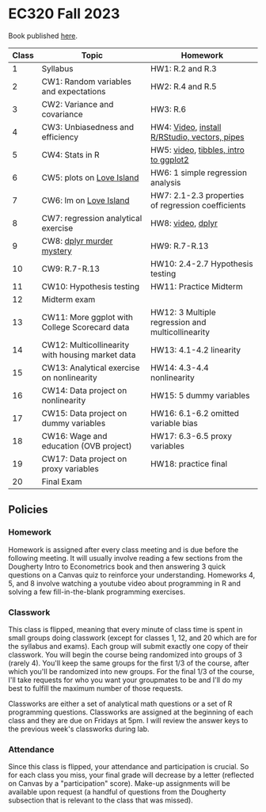 # EC320 Fall 2023

Book published [here](https://colleen.quarto.pub/the-beginners-econometrics-workbook/).

| Class  | Topic  | Homework  |
|-----|-----|-----|
| 1 | Syllabus | HW1: R.2 and R.3 |
| 2 | CW1: Random variables and expectations | HW2: R.4 and R.5 |
| 3 | CW2: Variance and covariance | HW3: R.6 |
| 4 | CW3: Unbiasedness and efficiency | HW4: [Video](https://youtu.be/F-Xfgmd46zM), [install R/RStudio, vectors, pipes](https://github.com/cobriant/EC320_lab1) |
| 5 | CW4: Stats in R | HW5: [video](https://www.youtube.com/watch?v=xkrx-DBSrnk), [tibbles, intro to ggplot2](https://github.com/cobriant/EC320_lab2) |
| 6 | CW5: plots on [Love Island](https://github.com/amynic/love-island-project) | HW6: 1 simple regression analysis |
| 7 | CW6: lm on [Love Island](https://github.com/amynic/love-island-project) | HW7: 2.1-2.3 properties of regression coefficients |
| 8 | CW7: regression analytical exercise | HW8: [video](https://www.youtube.com/watch?v=HJTaCO8EXTc), [dplyr](https://github.com/cobriant/EC320_lab3) |
| 9 | CW8: [dplyr murder mystery](https://github.com/cobriant/EC320lab4) | HW9: R.7-R.13 |
| 10 | CW9: R.7-R.13 | HW10: 2.4-2.7 Hypothesis testing |
| 11 | CW10: Hypothesis testing | HW11: Practice Midterm |
| 12 | Midterm exam | |
| 13 | CW11: More ggplot with College Scorecard data | HW12: 3 Multiple regression and multicollinearity |
| 14 | CW12: Multicollinearity with housing market data | HW13: 4.1-4.2 linearity |
| 15 | CW13: Analytical exercise on nonlinearity | HW14: 4.3-4.4 nonlinearity |
| 16 | CW14: Data project on nonlinearity | HW15: 5 dummy variables |
| 17 | CW15: Data project on dummy variables | HW16: 6.1-6.2 omitted variable bias |
| 18 | CW16: Wage and education (OVB project) | HW17: 6.3-6.5 proxy variables |
| 19 | CW17: Data project on proxy variables | HW18: practice final |
| 20 | Final Exam | |

## Policies

### Homework

Homework is assigned after every class meeting and is due before the following meeting. It will usually involve reading a few sections from the Dougherty Intro to Econometrics book and then answering 3 quick questions on a Canvas quiz to reinforce your understanding. Homeworks 4, 5, and 8 involve watching a youtube video about programming in R and solving a few fill-in-the-blank programming exercises.

### Classwork

This class is flipped, meaning that every minute of class time is spent in small groups doing classwork (except for classes 1, 12, and 20 which are for the syllabus and exams). Each group will submit exactly one copy of their classwork. You will begin the course being randomized into groups of 3 (rarely 4). You'll keep the same groups for the first 1/3 of the course, after which you'll be randomized into new groups. For the final 1/3 of the course, I'll take requests for who you want your groupmates to be and I'll do my best to fulfill the maximum number of those requests.

Classworks are either a set of analytical math questions or a set of R programming questions. Classworks are assigned at the beginning of each class and they are due on Fridays at 5pm. I will review the answer keys to the previous week's classworks during lab.

### Attendance

Since this class is flipped, your attendance and participation is crucial. So for each class you miss, your final grade will decrease by a letter (reflected on Canvas by a "participation" score). Make-up assignments will be available upon request (a handful of questions from the Dougherty subsection that is relevant to the class that was missed).

